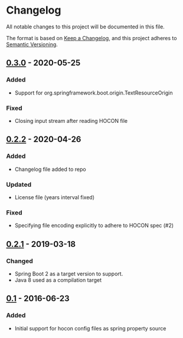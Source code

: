 # Changelog
All notable changes to this project will be documented in this file.

The format is based on [Keep a Changelog](https://keepachangelog.com/en/1.0.0/),
and this project adheres to [Semantic Versioning](https://semver.org/spec/v2.0.0.html).

## [0.3.0] - 2020-05-25
### Added
- Support for org.springframework.boot.origin.TextResourceOrigin
### Fixed
- Closing input stream after reading HOCON file

## [0.2.2] - 2020-04-26
### Added
- Changelog file added to repo
### Updated
- License file (years interval fixed)
### Fixed
- Specifying file encoding explicitly to adhere to HOCON spec (#2)

## [0.2.1] - 2019-03-18
### Changed
- Spring Boot 2 as a target version to support.
- Java 8 used as a compilation target

## [0.1] - 2016-06-23
### Added
-  Initial support for hocon config files as spring property source

[0.3.0]: https://github.com/zeldigas/spring-hocon-property-source/compare/0.2.2...0.3.0
[0.2.2]: https://github.com/zeldigas/spring-hocon-property-source/compare/0.2.1...0.2.2
[0.2.1]: https://github.com/zeldigas/spring-hocon-property-source/compare/0.1...0.2.1
[0.1]: https://github.com/zeldigas/spring-hocon-property-source/releases/tag/0.1  